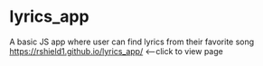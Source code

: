 # lyrics_app
A basic JS app where user can find lyrics from their favorite song
https://rshield1.github.io/lyrics_app/ <--click to view page
